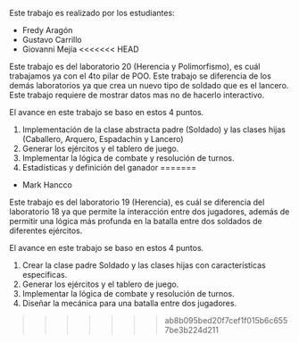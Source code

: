 Este trabajo es realizado por los estudiantes:

- Fredy Aragón
- Gustavo Carrillo
- Giovanni Mejía
<<<<<<< HEAD

Este trabajo es del laboratorio 20 (Herencia y Polimorfismo), es cuál trabajamos ya con el 4to pilar de POO. Este trabajo se diferencia de los demás laboratorios ya que crea un nuevo tipo de soldado que es el lancero. Este trabajo requiere de mostrar datos mas no de hacerlo interactivo.

El avance en este trabajo se baso en estos 4 puntos.

1. Implementación de la clase abstracta padre (Soldado) y las clases hijas (Caballero, Arquero, Espadachin y Lancero)
2. Generar los ejércitos y el tablero de juego.
3. Implementar la lógica de combate y resolución de turnos.
4. Estadísticas y definición del ganador
=======
- Mark Hancco

Este trabajo es del laboratorio 19 (Herencia), es cuál se diferencia del laboratorio 18 ya que permite la interacción
entre dos jugadores, además de permitir una lógica más profunda en la batalla entre dos soldados de diferentes ejércitos.

El avance en este trabajo se baso en estos 4 puntos.
1. Crear la clase padre Soldado y las clases hijas con características específicas.
2. Generar los ejércitos y el tablero de juego.
3. Implementar la lógica de combate y resolución de turnos.
4. Diseñar la mecánica para una batalla entre dos jugadores.
>>>>>>> ab8b095bed20f7cef1f015b6c6557be3b224d211
